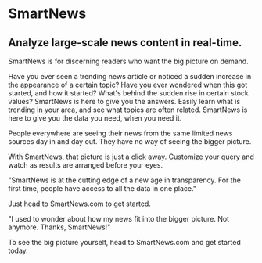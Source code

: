 # SmartNews #
 
## Analyze large-scale news content in real-time. ##

 SmartNews is for discerning readers who want the big picture on demand. 

 Have you ever seen a trending news article or noticed a sudden increase in the appearance of a certain topic? Have you ever wondered when this got started, and how it started? What's behind the sudden rise in certain stock values? SmartNews is here to give you the answers. Easily learn what is trending in your area, and see what topics are often related. SmartNews is here to give you the data you need, when you need it. 

 People everywhere are seeing their news from the same limited news sources day in and day out. They have no way of seeing the bigger picture. 

 With SmartNews, that picture is just a click away. Customize your query and watch as results are arranged before your eyes. 

 "SmartNews is at the cutting edge of a new age in transparency. For the first time, people have access to all the data in one place." 

 Just head to SmartNews.com to get started. 

 "I used to wonder about how my news fit into the bigger picture. Not anymore. Thanks, SmartNews!" 

 To see the big picture yourself, head to SmartNews.com and get started today.
